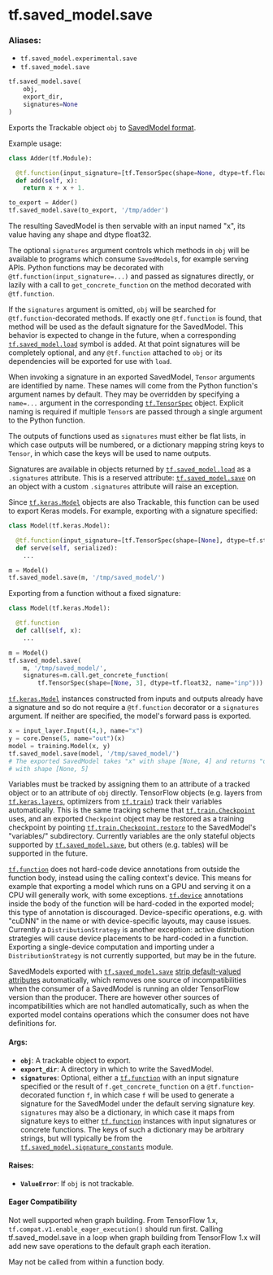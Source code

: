 <div itemscope itemtype="http://developers.google.com/ReferenceObject">
<meta itemprop="name" content="tf.saved_model.save" />
<meta itemprop="path" content="Stable" />
</div>

# tf.saved_model.save

### Aliases:

* `tf.saved_model.experimental.save`
* `tf.saved_model.save`

``` python
tf.saved_model.save(
    obj,
    export_dir,
    signatures=None
)
```

Exports the Trackable object `obj` to [SavedModel format](https://github.com/tensorflow/tensorflow/blob/master/tensorflow/python/saved_model/README.md).

Example usage:

```python
class Adder(tf.Module):

  @tf.function(input_signature=[tf.TensorSpec(shape=None, dtype=tf.float32)])
  def add(self, x):
    return x + x + 1.

to_export = Adder()
tf.saved_model.save(to_export, '/tmp/adder')
```

The resulting SavedModel is then servable with an input named "x", its value
having any shape and dtype float32.

The optional `signatures` argument controls which methods in `obj` will be
available to programs which consume `SavedModel`s, for example serving
APIs. Python functions may be decorated with
`@tf.function(input_signature=...)` and passed as signatures directly, or
lazily with a call to `get_concrete_function` on the method decorated with
`@tf.function`.

If the `signatures` argument is omitted, `obj` will be searched for
`@tf.function`-decorated methods. If exactly one `@tf.function` is found, that
method will be used as the default signature for the SavedModel. This behavior
is expected to change in the future, when a corresponding
<a href="../../tf/saved_model/load.md"><code>tf.saved_model.load</code></a> symbol is added. At that point signatures will be
completely optional, and any `@tf.function` attached to `obj` or its
dependencies will be exported for use with `load`.

When invoking a signature in an exported SavedModel, `Tensor` arguments are
identified by name. These names will come from the Python function's argument
names by default. They may be overridden by specifying a `name=...` argument
in the corresponding <a href="../../tf/TensorSpec.md"><code>tf.TensorSpec</code></a> object. Explicit naming is required if
multiple `Tensor`s are passed through a single argument to the Python
function.

The outputs of functions used as `signatures` must either be flat lists, in
which case outputs will be numbered, or a dictionary mapping string keys to
`Tensor`, in which case the keys will be used to name outputs.

Signatures are available in objects returned by <a href="../../tf/saved_model/load.md"><code>tf.saved_model.load</code></a> as a
`.signatures` attribute. This is a reserved attribute: <a href="../../tf/saved_model/save.md"><code>tf.saved_model.save</code></a>
on an object with a custom `.signatures` attribute will raise an exception.

Since <a href="../../tf/keras/Model.md"><code>tf.keras.Model</code></a> objects are also Trackable, this function can be
used to export Keras models. For example, exporting with a signature
specified:

```python
class Model(tf.keras.Model):

  @tf.function(input_signature=[tf.TensorSpec(shape=[None], dtype=tf.string)])
  def serve(self, serialized):
    ...

m = Model()
tf.saved_model.save(m, '/tmp/saved_model/')
```

Exporting from a function without a fixed signature:

```python
class Model(tf.keras.Model):

  @tf.function
  def call(self, x):
    ...

m = Model()
tf.saved_model.save(
    m, '/tmp/saved_model/',
    signatures=m.call.get_concrete_function(
        tf.TensorSpec(shape=[None, 3], dtype=tf.float32, name="inp")))
```

<a href="../../tf/keras/Model.md"><code>tf.keras.Model</code></a> instances constructed from inputs and outputs already have a
signature and so do not require a `@tf.function` decorator or a `signatures`
argument. If neither are specified, the model's forward pass is exported.

```python
x = input_layer.Input((4,), name="x")
y = core.Dense(5, name="out")(x)
model = training.Model(x, y)
tf.saved_model.save(model, '/tmp/saved_model/')
# The exported SavedModel takes "x" with shape [None, 4] and returns "out"
# with shape [None, 5]
```

Variables must be tracked by assigning them to an attribute of a tracked
object or to an attribute of `obj` directly. TensorFlow objects (e.g. layers
from <a href="../../tf/keras/layers.md"><code>tf.keras.layers</code></a>, optimizers from <a href="../../tf/train.md"><code>tf.train</code></a>) track their variables
automatically. This is the same tracking scheme that <a href="../../tf/train/Checkpoint.md"><code>tf.train.Checkpoint</code></a>
uses, and an exported `Checkpoint` object may be restored as a training
checkpoint by pointing <a href="../../tf/train/Checkpoint.md#restore"><code>tf.train.Checkpoint.restore</code></a> to the SavedModel's
"variables/" subdirectory. Currently variables are the only stateful objects
supported by <a href="../../tf/saved_model/save.md"><code>tf.saved_model.save</code></a>, but others (e.g. tables) will be supported
in the future.

<a href="../../tf/function.md"><code>tf.function</code></a> does not hard-code device annotations from outside the function
body, instead using the calling context's device. This means for example that
exporting a model which runs on a GPU and serving it on a CPU will generally
work, with some exceptions. <a href="../../tf/device.md"><code>tf.device</code></a> annotations inside the body of the
function will be hard-coded in the exported model; this type of annotation is
discouraged. Device-specific operations, e.g. with "cuDNN" in the name or with
device-specific layouts, may cause issues. Currently a `DistributionStrategy`
is another exception: active distribution strategies will cause device
placements to be hard-coded in a function. Exporting a single-device
computation and importing under a `DistributionStrategy` is not currently
supported, but may be in the future.

SavedModels exported with <a href="../../tf/saved_model/save.md"><code>tf.saved_model.save</code></a> [strip default-valued
attributes](https://github.com/tensorflow/tensorflow/blob/master/tensorflow/python/saved_model/README.md#stripping-default-valued-attributes)
automatically, which removes one source of incompatibilities when the consumer
of a SavedModel is running an older TensorFlow version than the
producer. There are however other sources of incompatibilities which are not
handled automatically, such as when the exported model contains operations
which the consumer does not have definitions for.

#### Args:

* <b>`obj`</b>: A trackable object to export.
* <b>`export_dir`</b>: A directory in which to write the SavedModel.
* <b>`signatures`</b>: Optional, either a <a href="../../tf/function.md"><code>tf.function</code></a> with an input signature
    specified or the result of `f.get_concrete_function` on a
    `@tf.function`-decorated function `f`, in which case `f` will be used to
    generate a signature for the SavedModel under the default serving
    signature key. `signatures` may also be a dictionary, in which case it
    maps from signature keys to either <a href="../../tf/function.md"><code>tf.function</code></a> instances with input
    signatures or concrete functions. The keys of such a dictionary may be
    arbitrary strings, but will typically be from the
    <a href="../../tf/saved_model/signature_constants.md"><code>tf.saved_model.signature_constants</code></a> module.


#### Raises:

* <b>`ValueError`</b>: If `obj` is not trackable.



#### Eager Compatibility
Not well supported when graph building. From TensorFlow 1.x,
`tf.compat.v1.enable_eager_execution()` should run first. Calling
tf.saved_model.save in a loop when graph building from TensorFlow 1.x will
add new save operations to the default graph each iteration.

May not be called from within a function body.

